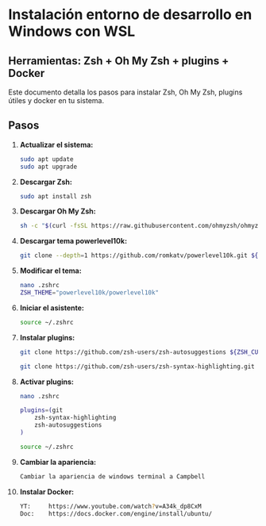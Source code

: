 # Instalación entorno de desarrollo en Windows con WSL
## Herramientas: Zsh + Oh My Zsh + plugins + Docker

Este documento detalla los pasos para instalar Zsh, Oh My Zsh, plugins útiles y docker en tu sistema.

## Pasos

1. **Actualizar el sistema:**
   ```bash
   sudo apt update
   sudo apt upgrade

2. **Descargar Zsh:**
    ```bash
    sudo apt install zsh

3. **Descargar Oh My Zsh:**
    ```bash
    sh -c "$(curl -fsSL https://raw.githubusercontent.com/ohmyzsh/ohmyzsh/master/tools/install.sh)"

4. **Descargar tema powerlevel10k:**
    ```bash
    git clone --depth=1 https://github.com/romkatv/powerlevel10k.git ${ZSH_CUSTOM:-$HOME/.oh-my-zsh/custom}/themes/powerlevel10k

5. **Modificar el tema:**
    ```bash
    nano .zshrc
    ZSH_THEME="powerlevel10k/powerlevel10k"

6. **Iniciar el asistente:**
    ```bash
    source ~/.zshrc

7. **Instalar plugins:**
    ```bash
    git clone https://github.com/zsh-users/zsh-autosuggestions ${ZSH_CUSTOM:-~/.oh-my-zsh/custom}/plugins/zsh-autosuggestions
    
    git clone https://github.com/zsh-users/zsh-syntax-highlighting.git ${ZSH_CUSTOM:-~/.oh-my-zsh/custom}/plugins/zsh-syntax-highlighting

8. **Activar plugins:**
    ```bash
    nano .zshrc

    plugins=(git
        zsh-syntax-highlighting
        zsh-autosuggestions
    )

    source ~/.zshrc

9. **Cambiar la apariencia:**
    ```bash
    Cambiar la apariencia de windows terminal a Campbell

10. **Instalar Docker:**
    ```bash
    YT:	    https://www.youtube.com/watch?v=A34k_dp8CxM
    Doc:	https://docs.docker.com/engine/install/ubuntu/